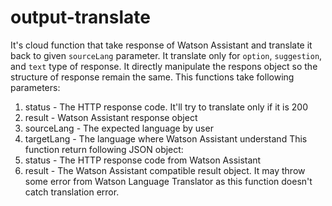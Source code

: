# output-translate
It's cloud function that take response of Watson Assistant and translate it back to given `sourceLang` parameter.
It translate only for `option`, `suggestion`, and `text` type of response.
It directly manipulate the respons object so the structure of response remain the same.
This functions take following parameters:
1. status - The HTTP response code. It'll try to translate only if it is 200
1. result - Watson Assistant response object
1. sourceLang - The expected language by user
1. targetLang - The language where Watson Assistant understand
This function return following JSON object:
1. status - The HTTP response code from Watson Assistant
1. result - The Watson Assistant compatible result object.
It may throw some error from Watson Language Translator as this function doesn't catch translation error.